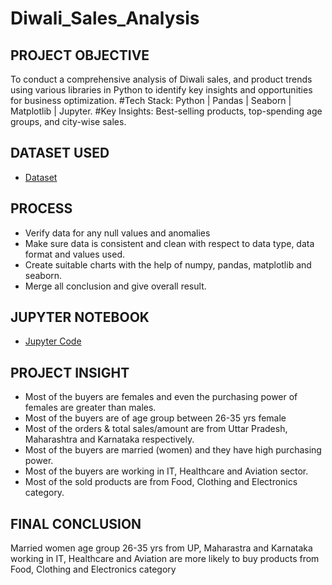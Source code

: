 # Diwali_Sales_Analysis

## PROJECT OBJECTIVE
To conduct a comprehensive analysis of Diwali sales, and product trends using various libraries in Python to identify key insights and opportunities for business optimization.
#Tech Stack: Python | Pandas | Seaborn | Matplotlib | Jupyter. 
#Key Insights: Best-selling products, top-spending age groups, and city-wise sales.

## DATASET USED
- <a href="https://github.com/Isha4001/Diwali_Sales_Analysis/blob/main/Diwali%20Sales%20Data.csv">Dataset</a>

## PROCESS
* Verify data for any null values and anomalies
* Make sure data is consistent and clean with respect to data type, data format and values used.
* Create suitable charts with the help of numpy, pandas, matplotlib and seaborn.
* Merge all conclusion and give overall result.

## JUPYTER NOTEBOOK
- <a href="https://github.com/Isha4001/Diwali_Sales_Analysis/blob/main/Diwali_Sales_Analysis.ipynb">Jupyter Code</a>

## PROJECT INSIGHT
* Most of the buyers are females and even the purchasing power of females are greater than males.
* Most of the buyers are of age group between 26-35 yrs female
* Most of the orders & total sales/amount are from Uttar Pradesh, Maharashtra and Karnataka respectively.
* Most of the buyers are married (women) and they have high purchasing power.
* Most of the buyers are working in IT, Healthcare and Aviation sector.
* Most of the sold products are from Food, Clothing and Electronics category.

## FINAL CONCLUSION
Married women age group 26-35 yrs from UP, Maharastra and Karnataka working in IT, Healthcare and Aviation are more likely to buy products from Food, Clothing and Electronics category
